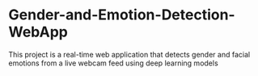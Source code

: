 # Gender-and-Emotion-Detection-WebApp
This project is a real-time web application that detects gender and facial emotions from a live webcam feed using deep learning models
